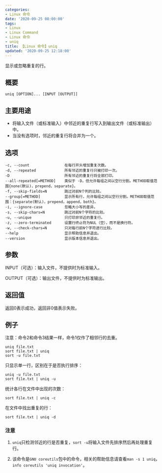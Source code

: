 ```yaml
---
categories:
- Linux 命令
date: '2020-09-25 08:00:00'
tags:
- Linux
- Linux Command
- Linux 命令
- uniq
title: 【Linux 命令】uniq
updated: '2020-09-25 12:18:00'
---
```


显示或忽略重复的行。

## 概要

```shell
uniq [OPTION]... [INPUT [OUTPUT]]
```

## 主要用途

- 将输入文件（或标准输入）中邻近的重复行写入到输出文件（或标准输出）中。
- 当没有选项时，邻近的重复行将合并为一个。


## 选项

```shell
-c, --count                在每行开头增加重复次数。
-d, --repeated             所有邻近的重复行只被打印一次。
-D                         所有邻近的重复行将全部打印。
--all-repeated[=METHOD]    类似于 -D，但允许每组之间以空行分割。METHOD取值范围{none(默认)，prepend，separate}。
-f, --skip-fields=N        跳过对前N个列的比较。
--group[=METHOD]           显示所有行，允许每组之间以空行分割。METHOD取值范围：{separate(默认)，prepend，append，both}。
-i, --ignore-case          忽略大小写的差异。
-s, --skip-chars=N         跳过对前N个字符的比较。
-u, --unique               只打印非邻近的重复行。
-z, --zero-terminated      设置行终止符为NUL（空），而不是换行符。
-w, --check-chars=N        只对每行前N个字符进行比较。
--help                     显示帮助信息并退出。
--version                  显示版本信息并退出。
```

## 参数

INPUT（可选）：输入文件，不提供时为标准输入。

OUTPUT（可选）：输出文件，不提供时为标准输出。

## 返回值

返回0表示成功，返回非0值表示失败。

## 例子

注意：命令2和命令3结果一样，命令1仅作了相邻行的去重。

```shell
uniq file.txt
sort file.txt | uniq
sort -u file.txt
```

只显示单一行，区别在于是否执行排序：

```shell
uniq -u file.txt
sort file.txt | uniq -u
```

统计各行在文件中出现的次数：

```shell
sort file.txt | uniq -c
```

在文件中找出重复的行：

```shell
sort file.txt | uniq -d
```


### 注意

1. `uniq`只检测邻近的行是否重复，`sort -u`将输入文件先排序然后再处理重复行。 

2. 该命令是`GNU coreutils`包中的命令，相关的帮助信息请查看`man -s 1 uniq`，`info coreutils 'uniq invocation'`。


